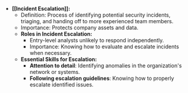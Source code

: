 
- **[[Incident Escalation]]:**
    - Definition: Process of identifying potential security incidents, triaging, and handing off to more experienced team members.
    - Importance: Protects company assets and data.
	- **Roles in Incident Escalation:**
	    - Entry-level analysts unlikely to respond independently.
	    - Importance: Knowing how to evaluate and escalate incidents when necessary.
	- **Essential Skills for Escalation:**
	    - **Attention to detail**: Identifying anomalies in the organization's network or systems.
	    - **Following escalation guidelines**: Knowing how to properly escalate identified issues.